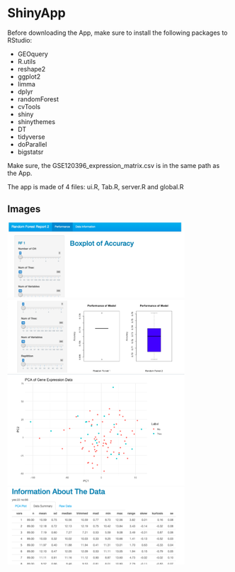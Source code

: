 # ShinyApp

Before downloading the App, make sure to install the following packages to RStudio:

* GEOquery
* R.utils
* reshape2
* ggplot2
* limma
* dplyr
* randomForest
* cvTools
* shiny
* shinythemes
* DT
* tidyverse
* doParallel
* bigstatsr

Make sure, the GSE120396_expression_matrix.csv is in the same path as the App.

The app is made of 4 files: ui.R, Tab.R, server.R and global.R


## Images

<img src="./images/main.png" width="400">
<img src="./images/model.png" width="400">
<img src="./images/pca.png" width="400">
<img src="./images/sum.png" width="400">